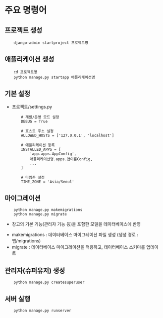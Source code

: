 # 주요 명령어

## 프로젝트 생성

```
    django-admin startproject 프로젝트명
```

## 애플리케이션 생성
```
    cd 프로젝트명
    python manage.py startapp 애플리케이션명
```

## 기본 설정
- 프로젝트/settings.py
    ```
        # 개발/운영 모드 설정
        DEBUG = True

        # 호스트 주소 설정
        ALLOWED_HOSTS = ['127.0.0.1', 'localhost']
        
        # 애플리케이션 등록
        INSTALLED_APPS = [
            'app.apps.AppConfig',
            애플리케이션명.apps.앱이름Config,
            ...
        ]

        # 타임존 설정
        TIME_ZONE = 'Asia/Seoul'

    ```

## 마이그레이션
```
    python manage.py makemigrations
    python manage.py migrate
```
- 장고의 기본 기능(관리자 기능 등)을 포함한 모델을 데이터베이스에 반영
* makemigrations : 데이터베이스 마이그레이션 파일 생성 
                    (생성 경로 : 앱/migrations)
* migrate : 데이터베이스 마이그레이션을 적용하고, 데이터베이스 스키마를 업데이트


## 관리자(슈퍼유저) 생성
```
    python manage.py createsuperuser
```

## 서버 실행
```
    python manage.py runserver
```